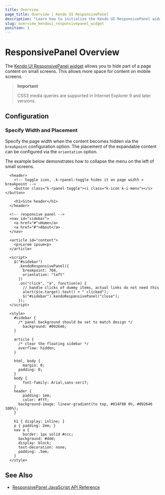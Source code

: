 ```yaml
---
title: Overview
page_title: Overview | Kendo UI ResponsivePanel
description: "Learn how to initialize the Kendo UI ResponsivePanel widget and configure its behaviors."
slug: overview_kendoui_responsivepanel_widget
position: 1
---
```


# ResponsivePanel Overview

The [Kendo UI ResponsivePanel widget](http://demos.telerik.com/kendo-ui/responsive-panel/index) allows you to hide part of a page content on small screens. This allows more space for content on mobile screens.

> **Important**  
>
> CSS3 media queries are supported in Internet Explorer 9 and later versions.

## Configuration

### Specify Width and Placement

Specify the page width when the content becomes hidden via the `breakpoint` configuration option. The placement of the expandable content can be configured via the `orientation` option.

The example below demonstrates how to collapse the menu on the left of small screens.



```dojo
  <header>
    <!-- toggle icon, .k-rpanel-toggle hides it on page width > breakpoint -->
    <button class="k-rpanel-toggle"><i class="k-icon k-i-menu"></i></button>

    <h1>Site header</h1>
  </header>

  <!-- responsive panel -->
  <nav id="sidebar">
    <a href="#">Home</a>
    <a href="#">About</a>
  </nav>

  <article id="content">
    <p>Lorem ipsum<p>
  </article>

  <script>
    $("#sidebar")
      .kendoResponsivePanel({
        breakpoint: 768,
        orientation: "left"
      })
      .on("click", "a", function(e) {
        // handle clicks of dummy items, actual links do not need this
        alert($(e.target).text() + " clicked");
        $("#sidebar").kendoResponsivePanel("close");
      });
  </script>

  <style>
    #sidebar {
      /* panel background should be set to match design */
        background: #092646;
    }

    article {
      /* clear the floating sidebar */
      overflow: hidden;
    }

    html, body {
        margin: 0;
      padding: 0;
    }
    body {
        font-family: Arial,sans-serif;
    }
    header {
        padding: 1em;
        color: #fff;
      background-image: linear-gradient(to top, #014F80 0%, #092646 100%);
    }

    h1 { display: inline; }
    p { padding: 2em; }
    nav a {
        border: 1px solid #ccc;
      background: #ddd;
      display: block;
      text-decoration: none;
      padding: .5em;
    }
  </style>
```

## See Also

* [ResponsivePanel JavaScript API Reference](/api/javascript/ui/responsivepanel)
